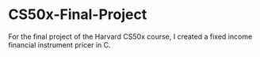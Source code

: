# CS50x-Final-Project
For the final project of the Harvard CS50x course, I created a fixed income financial instrument pricer in C.
